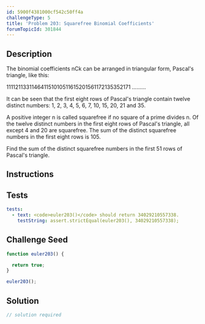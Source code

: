 ```yaml
---
id: 5900f4381000cf542c50ff4a
challengeType: 5
title: 'Problem 203: Squarefree Binomial Coefficients'
forumTopicId: 301844
---
```


## Description

<section id='description'>

The binomial coefficients nCk can be arranged in triangular form, Pascal's triangle, like this:

111121133114641151010511615201561172135352171 .........

It can be seen that the first eight rows of Pascal's triangle contain twelve distinct numbers: 1, 2, 3, 4, 5, 6, 7, 10, 15, 20, 21 and 35.

A positive integer n is called squarefree if no square of a prime divides n. Of the twelve distinct numbers in the first eight rows of Pascal's triangle, all except 4 and 20 are squarefree. The sum of the distinct squarefree numbers in the first eight rows is 105.

Find the sum of the distinct squarefree numbers in the first 51 rows of Pascal's triangle.

</section>

## Instructions

<section id='instructions'>

</section>

## Tests

<section id='tests'>

```yml
tests:
  - text: <code>euler203()</code> should return 34029210557338.
    testString: assert.strictEqual(euler203(), 34029210557338);

```

</section>

## Challenge Seed

<section id='challengeSeed'>

<div id='js-seed'>

```js
function euler203() {

  return true;
}

euler203();
```

</div>

</section>

## Solution

<section id='solution'>

```js
// solution required
```

</section>
